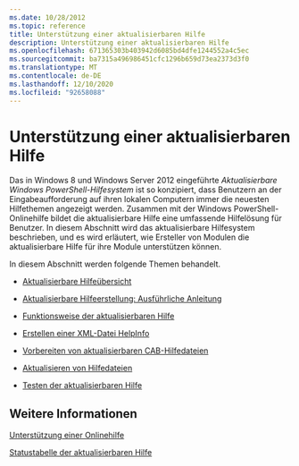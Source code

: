 ```yaml
---
ms.date: 10/28/2012
ms.topic: reference
title: Unterstützung einer aktualisierbaren Hilfe
description: Unterstützung einer aktualisierbaren Hilfe
ms.openlocfilehash: 671365303b403942d6085bd4dfe1244552a4c5ec
ms.sourcegitcommit: ba7315a496986451cfc1296b659d73ea2373d3f0
ms.translationtype: MT
ms.contentlocale: de-DE
ms.lasthandoff: 12/10/2020
ms.locfileid: "92658088"
---
```

# <a name="supporting-updatable-help"></a>Unterstützung einer aktualisierbaren Hilfe

Das in Windows 8 und Windows Server 2012 eingeführte *Aktualisierbare Windows PowerShell-Hilfesystem* ist so konzipiert, dass Benutzern an der Eingabeaufforderung auf ihren lokalen Computern immer die neuesten Hilfethemen angezeigt werden. Zusammen mit der Windows PowerShell-Onlinehilfe bildet die aktualisierbare Hilfe eine umfassende Hilfelösung für Benutzer. In diesem Abschnitt wird das aktualisierbare Hilfesystem beschrieben, und es wird erläutert, wie Ersteller von Modulen die aktualisierbare Hilfe für ihre Module unterstützen können.

In diesem Abschnitt werden folgende Themen behandelt.

- [Aktualisierbare Hilfeübersicht](./updatable-help-overview.md)

- [Aktualisierbare Hilfeerstellung: Ausführliche Anleitung](./updatable-help-authoring-step-by-step.md)

- [Funktionsweise der aktualisierbaren Hilfe](./how-updatable-help-works.md)

- [Erstellen einer XML-Datei HelpInfo](./how-to-create-a-helpinfo-xml-file.md)

- [Vorbereiten von aktualisierbaren CAB-Hilfedateien](./how-to-prepare-updatable-help-cab-files.md)

- [Aktualisieren von Hilfedateien](./how-to-update-help-files.md)

- [Testen der aktualisierbaren Hilfe](./how-to-test-updatable-help.md)

## <a name="see-also"></a>Weitere Informationen

[Unterstützung einer Onlinehilfe](./supporting-online-help.md)

[Statustabelle der aktualisierbaren Hilfe](/windows/deployment/deploy-whats-new)
